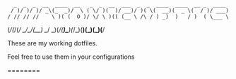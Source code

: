      _  _  _  __  ____  __   _  _  __  ___  _  _  ____  ____  __ _  ____
     / )/ )/ )/ _\(_  _)/  \ ( \/ )(  )/ __)/ )( \(  __)(  _ \(  / )/ ___)
    / // // //    \ )( (  O )/ \/ \ )(( (__ \ /\ / ) _)  )   / )  ( \___ \
   (_/(_/(_/ \_/\_/(__) \__/ \_)(_/(__)\___)(_/\_)(____)(__\_)(__\_)(____/


These are my working dotfiles.

Feel free to use them in your configurations

========

